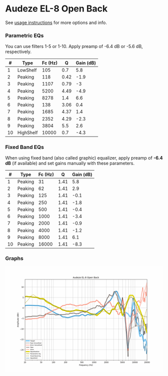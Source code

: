# Audeze EL-8 Open Back
See [usage instructions](https://github.com/jaakkopasanen/AutoEq#usage) for more options and info.

### Parametric EQs
You can use filters 1-5 or 1-10. Apply preamp of -6.4 dB or -5.6 dB, respectively.

|   # | Type      |   Fc (Hz) |    Q |   Gain (dB) |
|-----|-----------|-----------|------|-------------|
|   1 | LowShelf  |       105 | 0.7  |         5.8 |
|   2 | Peaking   |       118 | 0.42 |        -1.9 |
|   3 | Peaking   |      1107 | 0.79 |        -3   |
|   4 | Peaking   |      5200 | 4.49 |        -4.9 |
|   5 | Peaking   |      8278 | 1.4  |         6.6 |
|   6 | Peaking   |       138 | 3.06 |         0.4 |
|   7 | Peaking   |      1685 | 4.37 |         1.4 |
|   8 | Peaking   |      2352 | 4.29 |        -2.3 |
|   9 | Peaking   |      3804 | 5.5  |         2.6 |
|  10 | HighShelf |     10000 | 0.7  |        -4.3 |

### Fixed Band EQs
When using fixed band (also called graphic) equalizer, apply preamp of **-6.4 dB** (if available) and set gains manually with these parameters.

|   # | Type    |   Fc (Hz) |    Q |   Gain (dB) |
|-----|---------|-----------|------|-------------|
|   1 | Peaking |        31 | 1.41 |         5.8 |
|   2 | Peaking |        62 | 1.41 |         2.9 |
|   3 | Peaking |       125 | 1.41 |        -0.1 |
|   4 | Peaking |       250 | 1.41 |        -1.8 |
|   5 | Peaking |       500 | 1.41 |        -0.4 |
|   6 | Peaking |      1000 | 1.41 |        -3.4 |
|   7 | Peaking |      2000 | 1.41 |        -0.9 |
|   8 | Peaking |      4000 | 1.41 |        -1.2 |
|   9 | Peaking |      8000 | 1.41 |         6.1 |
|  10 | Peaking |     16000 | 1.41 |        -8.3 |

### Graphs
![](./Audeze%20EL-8%20Open%20Back.png)
